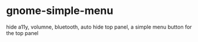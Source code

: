 gnome-simple-menu
=================

hide a11y, volumne, bluetooth, auto hide top panel, a simple menu button for the top panel
